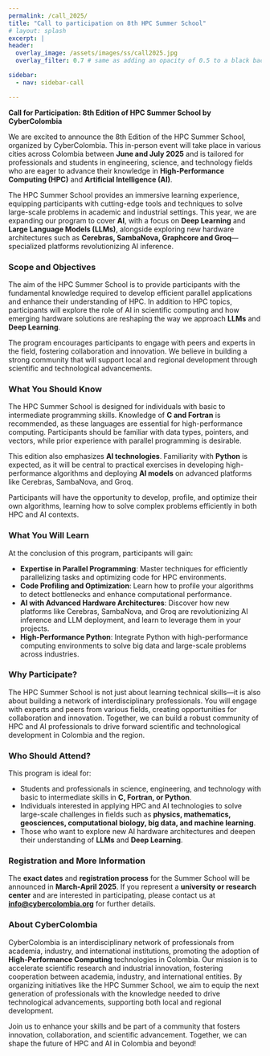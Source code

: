 ```yaml
---
permalink: /call_2025/
title: "Call to participation on 8th HPC Summer School"
# layout: splash
excerpt: |
header:
  overlay_image: /assets/images/ss/call2025.jpg
  overlay_filter: 0.7 # same as adding an opacity of 0.5 to a black background

sidebar:
  - nav: sidebar-call

---
```


<style>
  .page {
    width: calc(100% - 300px);
    padding-right: 0px;
  }
</style>



**Call for Participation: 8th Edition of HPC Summer School by CyberColombia**

We are excited to announce the 8th Edition of the HPC Summer School, organized by CyberColombia. This in-person event will take place in various cities across Colombia between **June and July 2025** and is tailored for professionals and students in engineering, science, and technology fields who are eager to advance their knowledge in **High-Performance Computing (HPC)** and **Artificial Intelligence (AI)**. 

The HPC Summer School provides an immersive learning experience, equipping participants with cutting-edge tools and techniques to solve large-scale problems in academic and industrial settings. This year, we are expanding our program to cover **AI**, with a focus on **Deep Learning** and **Large Language Models (LLMs)**, alongside exploring new hardware architectures such as **Cerebras, SambaNova, Graphcore and Groq**—specialized platforms revolutionizing AI inference.

### **Scope and Objectives**
The aim of the HPC Summer School is to provide participants with the fundamental knowledge required to develop efficient parallel applications and enhance their understanding of HPC. In addition to HPC topics, participants will explore the role of AI in scientific computing and how emerging hardware solutions are reshaping the way we approach **LLMs** and **Deep Learning**. 

The program encourages participants to engage with peers and experts in the field, fostering collaboration and innovation. We believe in building a strong community that will support local and regional development through scientific and technological advancements.

### **What You Should Know**
The HPC Summer School is designed for individuals with basic to intermediate programming skills. Knowledge of **C and Fortran** is recommended, as these languages are essential for high-performance computing. Participants should be familiar with data types, pointers, and vectors, while prior experience with parallel programming is desirable.

This edition also emphasizes **AI technologies**. Familiarity with **Python** is expected, as it will be central to practical exercises in developing high-performance algorithms and deploying **AI models** on advanced platforms like Cerebras, SambaNova, and Groq.

Participants will have the opportunity to develop, profile, and optimize their own algorithms, learning how to solve complex problems efficiently in both HPC and AI contexts.

### **What You Will Learn**
At the conclusion of this program, participants will gain:
- **Expertise in Parallel Programming**: Master techniques for efficiently parallelizing tasks and optimizing code for HPC environments.
- **Code Profiling and Optimization**: Learn how to profile your algorithms to detect bottlenecks and enhance computational performance.
- **AI with Advanced Hardware Architectures**: Discover how new platforms like Cerebras, SambaNova, and Groq are revolutionizing AI inference and LLM deployment, and learn to leverage them in your projects.
- **High-Performance Python**: Integrate Python with high-performance computing environments to solve big data and large-scale problems across industries.

### **Why Participate?**
The HPC Summer School is not just about learning technical skills—it is also about building a network of interdisciplinary professionals. You will engage with experts and peers from various fields, creating opportunities for collaboration and innovation. Together, we can build a robust community of HPC and AI professionals to drive forward scientific and technological development in Colombia and the region.

### **Who Should Attend?**
This program is ideal for:
- Students and professionals in science, engineering, and technology with basic to intermediate skills in **C, Fortran, or Python**.
- Individuals interested in applying HPC and AI technologies to solve large-scale challenges in fields such as **physics, mathematics, geosciences, computational biology, big data, and machine learning**.
- Those who want to explore new AI hardware architectures and deepen their understanding of **LLMs** and **Deep Learning**.

### **Registration and More Information**
The **exact dates** and **registration process** for the Summer School will be announced in **March-April 2025**. If you represent a **university or research center** and are interested in participating, please contact us at **info@cybercolombia.org** for further details.


### **About CyberColombia**
CyberColombia is an interdisciplinary network of professionals from academia, industry, and international institutions, promoting the adoption of **High-Performance Computing** technologies in Colombia. Our mission is to accelerate scientific research and industrial innovation, fostering cooperation between academia, industry, and international entities. By organizing initiatives like the HPC Summer School, we aim to equip the next generation of professionals with the knowledge needed to drive technological advancements, supporting both local and regional development.


Join us to enhance your skills and be part of a community that fosters innovation, collaboration, and scientific advancement. Together, we can shape the future of HPC and AI in Colombia and beyond!